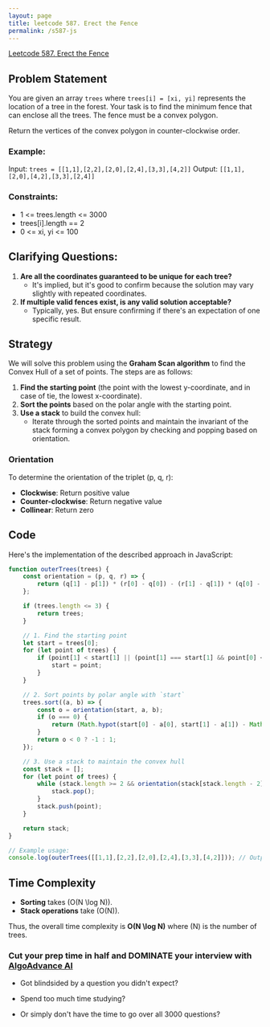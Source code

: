 ```yaml
---
layout: page
title: leetcode 587. Erect the Fence
permalink: /s587-js
---
```

[Leetcode 587. Erect the Fence](https://algoadvance.github.io/algoadvance/l587)
## Problem Statement

You are given an array `trees` where `trees[i] = [xi, yi]` represents the location of a tree in the forest. Your task is to find the minimum fence that can enclose all the trees. The fence must be a convex polygon.

Return the vertices of the convex polygon in counter-clockwise order.

### Example:
Input: `trees = [[1,1],[2,2],[2,0],[2,4],[3,3],[4,2]]`
Output: `[[1,1],[2,0],[4,2],[3,3],[2,4]]`

### Constraints:
- 1 <= trees.length <= 3000
- trees[i].length == 2
- 0 <= xi, yi <= 100

## Clarifying Questions:
1. **Are all the coordinates guaranteed to be unique for each tree?**
   - It's implied, but it's good to confirm because the solution may vary slightly with repeated coordinates.
2. **If multiple valid fences exist, is any valid solution acceptable?**
   - Typically, yes. But ensure confirming if there's an expectation of one specific result.

## Strategy

We will solve this problem using the **Graham Scan algorithm** to find the Convex Hull of a set of points. The steps are as follows:

1. **Find the starting point** (the point with the lowest y-coordinate, and in case of tie, the lowest x-coordinate).
2. **Sort the points** based on the polar angle with the starting point.
3. **Use a stack** to build the convex hull:
   - Iterate through the sorted points and maintain the invariant of the stack forming a convex polygon by checking and popping based on orientation.
   
### Orientation
To determine the orientation of the triplet (p, q, r):
- **Clockwise**: Return positive value
- **Counter-clockwise**: Return negative value
- **Collinear**: Return zero

## Code

Here's the implementation of the described approach in JavaScript:

```javascript
function outerTrees(trees) {
    const orientation = (p, q, r) => {
        return (q[1] - p[1]) * (r[0] - q[0]) - (r[1] - q[1]) * (q[0] - p[0]);
    };

    if (trees.length <= 3) {
        return trees;
    }

    // 1. Find the starting point
    let start = trees[0];
    for (let point of trees) {
        if (point[1] < start[1] || (point[1] === start[1] && point[0] < start[0])) {
            start = point;
        }
    }

    // 2. Sort points by polar angle with `start`
    trees.sort((a, b) => {
        const o = orientation(start, a, b);
        if (o === 0) {
            return (Math.hypot(start[0] - a[0], start[1] - a[1]) - Math.hypot(start[0] - b[0], start[1] - b[1]));
        }
        return o < 0 ? -1 : 1;
    });

    // 3. Use a stack to maintain the convex hull
    const stack = [];
    for (let point of trees) {
        while (stack.length >= 2 && orientation(stack[stack.length - 2], stack[stack.length - 1], point) > 0) {
            stack.pop();
        }
        stack.push(point);
    }

    return stack;
}

// Example usage:
console.log(outerTrees([[1,1],[2,2],[2,0],[2,4],[3,3],[4,2]])); // Output: [[1,1],[2,0],[4,2],[3,3],[2,4]]
```

## Time Complexity

- **Sorting** takes \(O(N \log N)\).
- **Stack operations** take \(O(N)\).

Thus, the overall time complexity is **O(N \log N)** where \(N\) is the number of trees.


### Cut your prep time in half and DOMINATE your interview with [AlgoAdvance AI](https://algoAdvance.com)

- Got blindsided by a question you didn't expect?

- Spend too much time studying?

- Or simply don't have the time to go over all 3000 questions?

